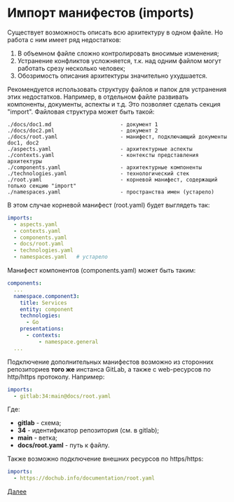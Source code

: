 # Импорт манифестов (imports)
Существует возможность описать всю архитектуру в одном файле. Но работа с ним имеет
ряд недостатков:
1. В объемном файле сложно контролировать вносимые изменения;
2. Устранение конфликтов усложняется, т.к. над одним файлом могут работать срезу несколько человек;
3. Обозримость описания архитектуры значительно ухудшается.

Рекомендуется использовать структуру файлов и папок для устранения этих недостатков. Например,
в отдельном файле развивать компоненты, документы, аспекты и т.д. Это позволяет сделать секция "import".
Файловая структура может быть такой:
```text
./docs/doc1.md                      - документ 1
./docs/doc2.pml                     - документ 2
./docs/root.yaml                    - манифест, подключающий документы doc1, doc2
./aspects.yaml                      - архитектурные аспекты
./contexts.yaml                     - контексты представления архитектуры
./components.yaml                   - архитектурные компоненты
./technologies.yaml                 - технологический стек
./root.yaml                         - корневой манифест, содержащий только секцию "import"
./namespaces.yaml                   - пространства имен (устарело)
```

В этом случае корневой манифест (root.yaml) будет выглядеть так:

```yaml
imports:
  - aspects.yaml
  - contexts.yaml
  - components.yaml
  - docs/root.yaml
  - technologies.yaml
  - namespaces.yaml   # устарело
```

Манифест компонентов (components.yaml) может быть таким:
```yaml
components:
  ...
  namespace.component3:
    title: Services
    entity: component
    technologies:
      - Go
    presentations:
      - contexts:
          - namespace.general
  ...
```

Подключение дополнительных манифестов возможно из сторонних репозиториев **того же** инстанса GitLab,
а также с web-ресурсов по http/https протоколу. Например:

```yaml
imports:
  - gitlab:34:main@docs/root.yaml
```

Где:
* **gitlab** -  схема;
* **34** - идентификатор репозитория (см. в gitlab);
* **main** - ветка;
* **docs/root.yaml** - путь к файлу.


Также возможно подключение внешних ресурсов по https/https:
```yaml
imports:
  - https://dochub.info/documentation/root.yaml
```


[Далее](/docs/dochub.components)
